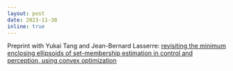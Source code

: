 ```yaml
---
layout: post
date: 2023-11-30
inline: true
---
```

Preprint with Yukai Tang and Jean-Bernard Lasserre: [revisiting the minimum enclosing ellipsoids of set-membership estimation in control and perception, using convex optimization](https://arxiv.org/abs/2311.15962)
